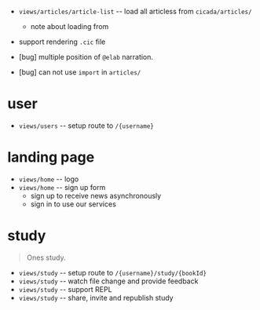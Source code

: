 - `views/articles/article-list` -- load all articless from `cicada/articles/`

  - note about loading from

- support rendering `.cic` file
- [bug] multiple position of `@elab` narration.
- [bug] can not use `import` in `articles/`

# user

- `views/users` -- setup route to `/{username}`

# landing page

- `views/home` -- logo
- `views/home` -- sign up form
  - sign up to receive news asynchronously
  - sign in to use our services

# study

> Ones study.

- `views/study` -- setup route to `/{username}/study/{bookId}`
- `views/study` -- watch file change and provide feedback
- `views/study` -- support REPL
- `views/study` -- share, invite and republish study
